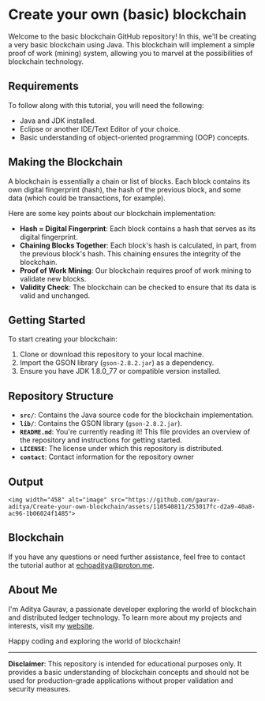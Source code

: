 # Create your own (basic) blockchain

Welcome to the basic blockchain GitHub repository! In this, we'll be creating a very basic blockchain using Java. This blockchain will implement a simple proof of work (mining) system, allowing you to marvel at the possibilities of blockchain technology.

## Requirements

To follow along with this tutorial, you will need the following:

- Java and JDK installed.
- Eclipse or another IDE/Text Editor of your choice.
- Basic understanding of object-oriented programming (OOP) concepts.

## Making the Blockchain

A blockchain is essentially a chain or list of blocks. Each block contains its own digital fingerprint (hash), the hash of the previous block, and some data (which could be transactions, for example).

Here are some key points about our blockchain implementation:

- **Hash = Digital Fingerprint**: Each block contains a hash that serves as its digital fingerprint.
- **Chaining Blocks Together**: Each block's hash is calculated, in part, from the previous block's hash. This chaining ensures the integrity of the blockchain.
- **Proof of Work Mining**: Our blockchain requires proof of work mining to validate new blocks.
- **Validity Check**: The blockchain can be checked to ensure that its data is valid and unchanged.

## Getting Started

To start creating your blockchain:

1. Clone or download this repository to your local machine.
2. Import the GSON library (`gson-2.8.2.jar`) as a dependency.
3. Ensure you have JDK 1.8.0_77 or compatible version installed.

## Repository Structure

- **`src/`**: Contains the Java source code for the blockchain implementation.
- **`lib/`**: Contains the GSON library (`gson-2.8.2.jar`).
- **`README.md`**: You're currently reading it! This file provides an overview of the repository and instructions for getting started.
- **`LICENSE`**: The license under which this repository is distributed.
- **`contact`**: Contact information for the repository owner

## Output
	<img width="458" alt="image" src="https://github.com/gaurav-aditya/Create-your-own-blockchain/assets/110540811/253017fc-d2a9-40a8-ac96-1b06024f1485">


## Blockchain

If you have any questions or need further assistance, feel free to contact the tutorial author at echoaditya@proton.me.

## About Me

I'm Aditya Gaurav, a passionate developer exploring the world of blockchain and distributed ledger technology. To learn more about my projects and interests, visit my [website](https://gaurav-aditya.github.io).

Happy coding and exploring the world of blockchain!

--- 

**Disclaimer**: This repository is intended for educational purposes only. It provides a basic understanding of blockchain concepts and should not be used for production-grade applications without proper validation and security measures.
